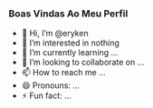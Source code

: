 ### Boas Vindas Ao Meu Perfil

- 👋 Hi, I’m @eryken
- 👀 I’m interested in nothing
- 🌱 I’m currently learning ...
- 💞️ I’m looking to collaborate on ...
- 📫 How to reach me ...
- 😄 Pronouns: ...
- ⚡ Fun fact: ...

<!---
eryken/eryken is a ✨ special ✨ repository because its `README.md` (this file) appears on your GitHub profile.
You can click the Preview link to take a look at your changes.
--->
